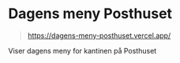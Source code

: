 # Dagens meny Posthuset

> https://dagens-meny-posthuset.vercel.app/

Viser dagens meny for kantinen på Posthuset
